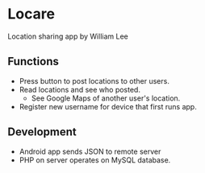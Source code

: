 # Locare
Location sharing app by William Lee
## Functions
* Press button to post locations to other users.
* Read locations and see who posted.
  * See Google Maps of another user's location.
* Register new username for device that first runs app.

## Development
* Android app sends JSON to remote server
* PHP on server operates on MySQL database.
